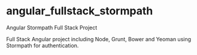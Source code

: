# angular_fullstack_stormpath
Angular Stormpath Full Stack Project

Full Stack Angular project including Node, Grunt, Bower and Yeoman using Stormpath for authentication.
